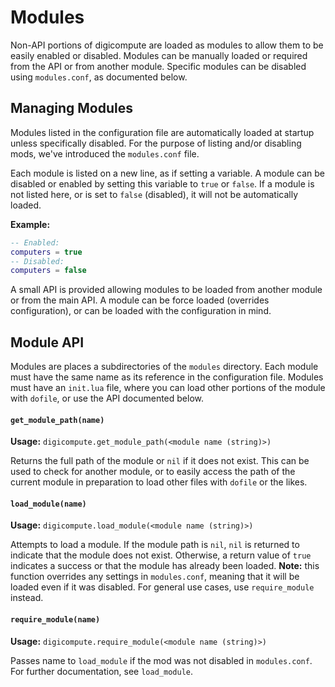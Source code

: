 # Modules
Non-API portions of digicompute are loaded as modules to allow them to be easily enabled or disabled. Modules can be manually loaded or required from the API or from another module. Specific modules can be disabled using `modules.conf`, as documented below.

## Managing Modules
Modules listed in the configuration file are automatically loaded at startup unless specifically disabled. For the purpose of listing and/or disabling mods, we've introduced the `modules.conf` file. 

Each module is listed on a new line, as if setting a variable. A module can be disabled or enabled by setting this variable to `true` or `false`. If a module is not listed here, or is set to `false` (disabled), it will not be automatically loaded.

__Example:__
```lua
-- Enabled:
computers = true
-- Disabled:
computers = false
```

A small API is provided allowing modules to be loaded from another module or from the main API. A module can be force loaded (overrides configuration), or can be loaded with the configuration in mind.

## Module API
Modules are places a subdirectories of the `modules` directory. Each module must have the same name as its reference in the configuration file. Modules must have an `init.lua` file, where you can load other portions of the module with `dofile`, or use the API documented below.

#### `get_module_path(name)`
__Usage:__ `digicompute.get_module_path(<module name (string)>)`

Returns the full path of the module or `nil` if it does not exist. This can be used to check for another module, or to easily access the path of the current module in preparation to load other files with `dofile` or the likes.

#### `load_module(name)`
__Usage:__ `digicompute.load_module(<module name (string)>)`

Attempts to load a module. If the module path is `nil`, `nil` is returned to indicate that the module does not exist. Otherwise, a return value of `true` indicates a success or that the module has already been loaded. __Note:__ this function overrides any settings in `modules.conf`, meaning that it will be loaded even if it was disabled. For general use cases, use `require_module` instead.

#### `require_module(name)`
__Usage:__ `digicompute.require_module(<module name (string)>)`

Passes name to `load_module` if the mod was not disabled in `modules.conf`. For further documentation, see `load_module`.